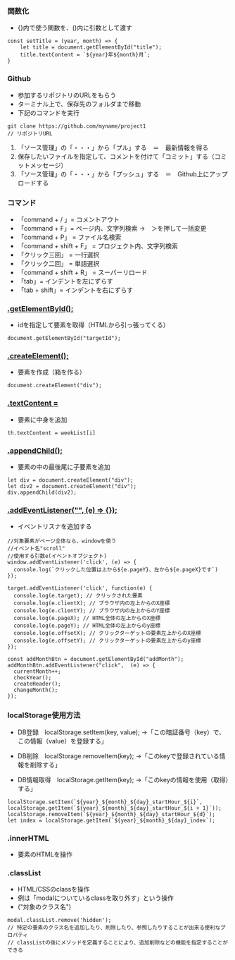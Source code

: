 ### 関数化
- {}内で使う関数を、()内に引数として渡す

```
const setTitle = (year, month) => {
    let title = document.getElementById("title");
    title.textContent = `${year}年${month}月`;
}
```

### Github
- 参加するリポジトリのURLをもらう
- ターミナル上で、保存先のフォルダまで移動
- 下記のコマンドを実行
```
git clone https://github.com/myname/project1
// リポジトリURL
```
1) 「ソース管理」の「・・・」から「プル」する　＝　最新情報を得る
2) 保存したいファイルを指定して、コメントを付けて「コミット」する（コミットメッセージ）
3) 「ソース管理」の「・・・」から「プッシュ」する　＝　Github上にアップロードする

### コマンド
- 「command + / 」= コメントアウト
- 「command + F」= ページ内、文字列検索
→　＞を押して一括変更
- 「command + P」 = ファイル名検索
- 「command + shift + F」 = プロジェクト内、文字列検索
- 「クリック三回」 = 一行選択
- 「クリック二回」 = 単語選択
- 「command + shift + R」 = スーパーリロード
- 「tab」= インデントを左にずらす
- 「tab + shift」= インデントを右にずらす

### [.getElementById();](https://developer.mozilla.org/ja/docs/Web/API/Document/getElementById)
- idを指定して要素を取得（HTMLから引っ張ってくる）
```
document.getElementById("targetId");
```

### [.createElement();](https://developer.mozilla.org/ja/docs/Web/API/Document/createElement)
- 要素を作成（箱を作る）
```
document.createElement("div");
```

### [.textContent =](https://developer.mozilla.org/ja/docs/Web/API/Node/textContent)
- 要素に中身を追加
```
th.textContent = weekList[i]
```

### [.appendChild();](https://developer.mozilla.org/ja/docs/Web/API/Node/appendChild)
- 要素の中の最後尾に子要素を追加
```
let div = document.createElement("div");
let div2 = document.createElement("div");
div.appendChild(div2);
```

### [.addEventListener("", (e) => {});](https://developer.mozilla.org/ja/docs/Web/API/EventTarget/addEventListener)
- イベントリスナを追加する
```
//対象要素がページ全体なら、windowを使う
//イベント名"scroll"
//使用する引数e(イベントオブジェクト)
window.addEventListener('click', (e) => {
  console.log(`クリックした位置は上から${e.pageY}、左から${e.pageX}です`)
});
```
```
target.addEventListener('click', function(e) {
  console.log(e.target); // クリックされた要素
  console.log(e.clientX); // ブラウザ内の左上からのX座標
  console.log(e.clientY); // ブラウザ内の左上からのY座標
  console.log(e.pageX); // HTML全体の左上からのX座標
  console.log(e.pageY); // HTML全体の左上からのy座標
  console.log(e.offsetX); // クリックターゲットの要素左上からのX座標
  console.log(e.offsetY); // クリックターゲットの要素左上からのy座標
});
```
```
const addMonthBtn = document.getElementById("addMonth");
addMonthBtn.addEventListener("click",  (e) => {
  currentMonth++;
  checkYear();
  createHeader();
  changeMonth();
});
```

### localStorage使用方法
- DB登録　localStorage.setItem(key, value);
→「この暗証番号（key）で、この情報（value）を登録する」

- DB削除　localStorage.removeItem(key);
→「このkeyで登録されている情報を削除する」

- DB情報取得　localStorage.getItem(key);
→「このkeyの情報を使用（取得）する」

```
localStorage.setItem(`${year}_${month}_${day}_startHour_${i}`, localStorage.getItem(`${year}_${month}_${day}_startHour_${i + 1}`));
localStorage.removeItem(`${year}_${month}_${day}_startHour_${d}`);
let index = localStorage.getItem(`${year}_${month}_${day}_index`);
```

### .innerHTML
- 要素のHTMLを操作

### .classList
- HTML/CSSのclassを操作
- 例は「modalについているclassを取り外す」という操作
- ("対象のクラス名")
```
modal.classList.remove('hidden');
// 特定の要素のクラス名を追加したり、削除したり、参照したりすることが出来る便利なプロパティ
// classListの後にメソッドを定義することにより、追加削除などの機能を指定することができる
```